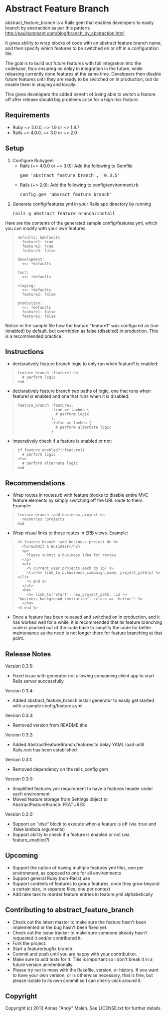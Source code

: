 Abstract Feature Branch
=======================

abstract_feature_branch is a Rails gem that enables developers to easily branch by
abstraction as per this pattern: http://paulhammant.com/blog/branch_by_abstraction.html

It gives ability to wrap blocks of code with an abstract feature branch name, and then
specify which features to be switched on or off in a configuration file.

The goal is to build out future features with full integration into the codebase, thus
ensuring no delay in integration in the future, while releasing currently done features
at the same time. Developers then disable future features until they are ready to be
switched on in production, but do enable them in staging and locally.

This gives developers the added benefit of being able to switch a feature off after
release should big problems arise for a high risk feature.

Requirements
------------
- Ruby ~> 2.0.0, ~> 1.9 or ~> 1.8.7
- Rails ~> 4.0.0, ~> 3.0 or ~> 2.0

Setup
-----

1. Configure Rubygem
   - Rails (~> 4.0.0 or ~> 3.0): Add the following to Gemfile <pre>gem 'abstract_feature_branch', '0.3.5'</pre>
   - Rails (~> 2.0): Add the following to config/environment.rb <pre>config.gem 'absract_feature_branch'</pre>
2. Generate config/features.yml in your Rails app directory by running <pre>rails g abstract_feature_branch:install</pre>

Here are the contents of the generated sample config/features.yml, which you can modify with your own features.

>     defaults: &defaults
>       feature1: true
>       feature2: true
>       feature3: false
>
>     development:
>       <<: *defaults
>
>     test:
>       <<: *defaults
>
>     staging:
>       <<: *defaults
>       feature2: false
>
>     production:
>       <<: *defaults
>       feature1: false
>       feature2: false

Notice in the sample file how the feature "feature1" was configured as true (enabled) by default, but
overridden as false (disabled) in production. This is a recommended practice.

Instructions
------------

- declaratively feature branch logic to only run when feature1 is enabled:

>     feature_branch :feature1 do
>       # perform logic
>     end

- declaratively feature branch two paths of logic, one that runs when feature1 is enabled and one that runs when it is disabled:

>     feature_branch :feature1,
>                    :true => lambda {
>                      # perform logic
>                    },
>                    :false => lambda {
>                      # perform alternate logic
>                    }

- imperatively check if a feature is enabled or not:

>     if feature_enabled?(:feature1)
>       # perform logic
>     else
>       # perform alternate logic
>     end

Recommendations
---------------

- Wrap routes in routes.rb with feature blocks to disable entire MVC feature elements by
simply switching off the URL route to them. Example:

>     feature_branch :add_business_project do
>       resources :projects
>     end

- Wrap visual links to these routes in ERB views. Example:

>     <% feature_branch :add_business_project do %>
>       <h2>Submit a Business</h2>
>       <p>
>         Please submit a business idea for review.
>       </p>
>       <ul>
>         <% current_user.projects.each do |p| %>
>         <li><%= link_to p.business_campaign_name, project_path(p) %></li>
>         <% end %>
>       </ul>
>       <h4>
>         <%= link_to('Start', new_project_path, :id => "business_background_invitation", :class => 'button') %>
>       </h4>
>     <% end %>

- Once a feature has been released and switched on in production, and it has worked well for a while,
it is recommended that its feature branching code is plucked out of the code base to simplify the code
for better maintenance as the need is not longer there for feature branching at that point.

Release Notes
-------------

Version 0.3.5:
- Fixed issue with generator not allowing consuming client app to start Rails server successfully

Version 0.3.4:
- Added abstract_feature_branch:install generator to easily get started with a sample config/features.yml

Version 0.3.3:
- Removed version from README title

Version 0.3.2:
- Added AbstractFeatureBranch.features to delay YAML load until Rails.root has been established

Version 0.3.1:
- Removed dependency on the rails_config gem

Version 0.3.0:
- Simplified features.yml requirement to have a features header under each environment
- Moved feature storage from Settings object to AbstractFeatureBranch::FEATURES

Version 0.2.0:
- Support an "else" block to execute when a feature is off (via :true and :false lambda arguments)
- Support ability to check if a feature is enabled or not (via feature_enabled?)

Upcoming
--------

- Support the option of having multiple features.yml files, one per environment, as opposed to one for all environments
- Support general Ruby (non-Rails) use
- Support contexts of features to group features, once they grow beyond a certain size, in separate files, one per context
- Add rake task to reorder feature entries in feature.yml alphabetically

Contributing to abstract_feature_branch
---------------------------------------

* Check out the latest master to make sure the feature hasn't been implemented or the bug hasn't been fixed yet.
* Check out the issue tracker to make sure someone already hasn't requested it and/or contributed it.
* Fork the project.
* Start a feature/bugfix branch.
* Commit and push until you are happy with your contribution.
* Make sure to add tests for it. This is important so I don't break it in a future version unintentionally.
* Please try not to mess with the Rakefile, version, or history. If you want to have your own version, or is otherwise necessary, that is fine, but please isolate to its own commit so I can cherry-pick around it.

Copyright
---------------------------------------

Copyright (c) 2013 Annas "Andy" Maleh. See LICENSE.txt for
further details.

